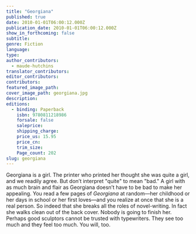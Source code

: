 ```yaml
---
title: "Georgiana"
published: true
date: 2010-01-01T06:00:12.000Z
publication_date: 2010-01-01T06:00:12.000Z
show_in_forthcoming: false
subtitle:
genre: Fiction
language:
type:
author_contributors:
  - maude-hutchins
translator_contributors:
editor_contributors:
contributors:
featured_image_path:
cover_image_path: georgiana.jpg
description:
editions:
  - binding: Paperback
    isbn: 9780811218986
    forsale: false
    saleprice:
    shipping_charge:
    price_us: 15.95
    price_cn:
    trim_size:
    Page_count: 202
slug: georgiana
---
```


Georgiana is a girl. The printer who printed her thought she was quite a girl, and we readily agree. But don’t interpret "quite" to mean "bad." A girl with as much brain and flair as Georgiana doesn’t have to be bad to make her appealing. You read a few pages of _Georgiana_ at random—her childhood or her days in school or her first loves—and you realize at once that she is a real person. So indeed that she breaks all the roles of novel-writing. In fact she walks clean out of the back cover. Nobody is going to finish her. Perhaps good sculptors cannot be trusted with typewriters. They see too much and they feel too much. You will, too.

